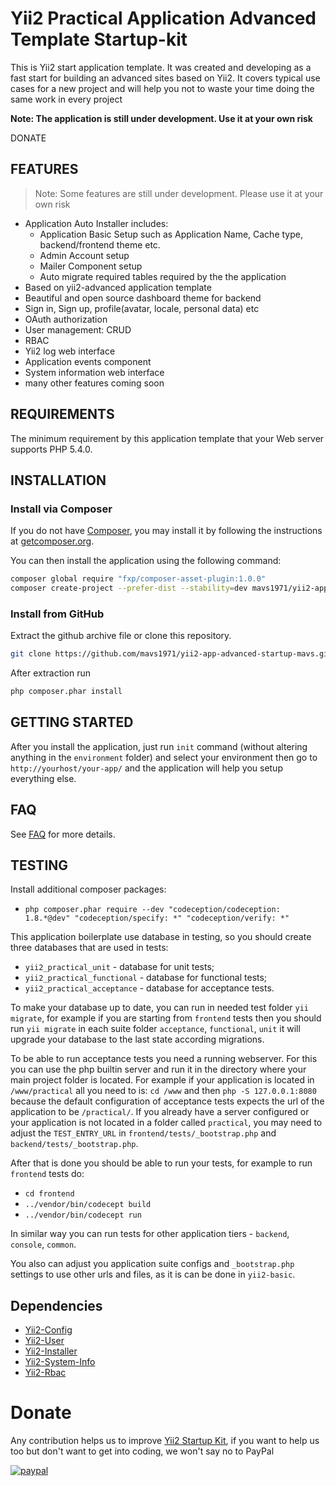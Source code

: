 Yii2 Practical Application Advanced Template Startup-kit
========================================================

This is Yii2 start application template.
It was created and developing as a fast start for building an advanced sites based on Yii2.
It covers typical use cases for a new project and will help you not to waste your time doing the same work in every project

**Note: The application is still under development. Use it at your own risk**

DONATE

FEATURES
--------
> Note: Some features are still under development. Please use it at your own risk

- Application Auto Installer includes:
  - Application Basic Setup such as Application Name, Cache type, backend/frontend theme etc.
  - Admin Account setup
  - Mailer Component setup
  - Auto migrate required tables required by the the application
- Based on yii2-advanced application template
- Beautiful and open source dashboard theme for backend
- Sign in, Sign up, profile(avatar, locale, personal data) etc
- OAuth authorization
- User management: CRUD
- RBAC
- Yii2 log web interface
- Application events component
- System information web interface
- many other features coming soon

REQUIREMENTS
------------

The minimum requirement by this application template that your Web server supports PHP 5.4.0.


INSTALLATION
------------

### Install via Composer

If you do not have [Composer](http://getcomposer.org/), you may install it by following the instructions
at [getcomposer.org](http://getcomposer.org/doc/00-intro.md#installation-nix).

You can then install the application using the following command:

```bash
composer global require "fxp/composer-asset-plugin:1.0.0"
composer create-project --prefer-dist --stability=dev mavs1971/yii2-app-advanced-startup-mavs demo-app
```

### Install from GitHub

Extract the github archive file or clone this repository.

```bash
git clone https://github.com/mavs1971/yii2-app-advanced-startup-mavs.git
```

After extraction run

```bash 
php composer.phar install
```

GETTING STARTED
---------------

After you install the application, just run `init` command (without altering anything in the `environment` folder) 
and select your environment then go to `http://yourhost/your-app/` and the application will help you setup everything else.

FAQ
---

See [FAQ](FAQ.md) for more details.

TESTING
-------

Install additional composer packages:
* `php composer.phar require --dev "codeception/codeception: 1.8.*@dev" "codeception/specify: *" "codeception/verify: *"`

This application boilerplate use database in testing, so you should create three databases that are used in tests:
* `yii2_practical_unit` - database for unit tests;
* `yii2_practical_functional` - database for functional tests;
* `yii2_practical_acceptance` - database for acceptance tests.

To make your database up to date, you can run in needed test folder `yii migrate`, for example
if you are starting from `frontend` tests then you should run `yii migrate` in each suite folder `acceptance`, `functional`, `unit`
it will upgrade your database to the last state according migrations.

To be able to run acceptance tests you need a running webserver. For this you can use the php builtin server and run it in the directory where your main project folder is located. For example if your application is located in `/www/practical` all you need to is:
`cd /www` and then `php -S 127.0.0.1:8080` because the default configuration of acceptance tests expects the url of the application to be `/practical/`.
If you already have a server configured or your application is not located in a folder called `practical`, you may need to adjust the `TEST_ENTRY_URL` in `frontend/tests/_bootstrap.php` and `backend/tests/_bootstrap.php`.

After that is done you should be able to run your tests, for example to run `frontend` tests do:

* `cd frontend`
* `../vendor/bin/codecept build`
* `../vendor/bin/codecept run`

In similar way you can run tests for other application tiers - `backend`, `console`, `common`.

You also can adjust you application suite configs and `_bootstrap.php` settings to use other urls and files, as it is can be done in `yii2-basic`.

## Dependencies

- [Yii2-Config](https://github.com/abhi1693/yii2-config)
- [Yii2-User](https://github.com/mavs1971/yii2-mavsuser)
- [Yii2-Installer](https://github.com/abhi1693/yii2-installer)
- [Yii2-System-Info](https://github.com/abhi1693/yii2-system-info)
- [Yii2-Rbac](https://github.com/abhi1693/yii2-rbac)

# Donate

Any contribution helps us to improve [Yii2 Startup Kit](https://github.com/abhi1693/yii2-app-advanced-startup-kit), if you want to help us too but don't want to get into coding, we won't say no to PayPal

[![paypal](https://www.paypalobjects.com/en_US/i/btn/btn_donateCC_LG.gif)](https://www.paypal.com/cgi-bin/webscr?cmd=_s-xclick&hosted_button_id=EHXMKZ3NLKR7W)
